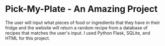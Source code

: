 # Pick-My-Plate - An Amazing Project
The user will input what pieces of food or ingredients that they have in their fridge and the website will return a random recipe from a database of recipes that matches the user's input. I used Python Flask, SQLite, and HTML for this project.

